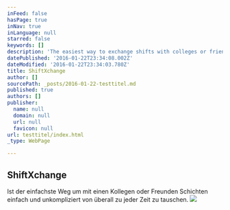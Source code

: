 ```yaml
---
inFeed: false
hasPage: true
inNav: true
inLanguage: null
starred: false
keywords: []
description: 'The easiest way to exchange shifts with colleges or friends!'
datePublished: '2016-01-22T23:34:08.002Z'
dateModified: '2016-01-22T23:34:03.780Z'
title: ShiftXchange
author: []
sourcePath: _posts/2016-01-22-testtitel.md
published: true
authors: []
publisher:
  name: null
  domain: null
  url: null
  favicon: null
url: testtitel/index.html
_type: WebPage

---
```

## ShiftXchange 

Ist der einfachste Weg um mit einen Kollegen oder Freunden Schichten einfach und unkompliziert von überall zu jeder Zeit zu tauschen. ![](https://s3-us-west-2.amazonaws.com/the-grid-img/p/76c2c3b852ca58475bdfc8211e8a8891d7cee981.png)